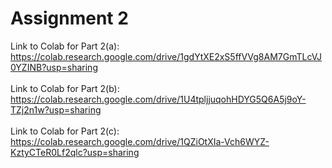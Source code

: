 # Assignment 2
Link to Colab for Part 2(a): https://colab.research.google.com/drive/1gdYtXE2xS5ffVVg8AM7GmTLcVJ0YZINB?usp=sharing
<br><br>
Link to Colab for Part 2(b): https://colab.research.google.com/drive/1U4tpljjuqohHDYG5Q6A5j9oY-TZj2n1w?usp=sharing
<br><br>
Link to Colab for Part 2(c): https://colab.research.google.com/drive/1QZiOtXIa-Vch6WYZ-KztyCTeR0Lf2qlc?usp=sharing
